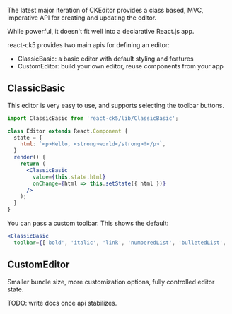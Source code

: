 
The latest major iteration of CKEditor provides a class based, MVC, imperative API for creating and updating the editor.

While powerful, it doesn't fit well into a declarative React.js app.

react-ck5 provides two main apis for defining an editor:

- ClassicBasic: a basic editor with default styling and features
- CustomEditor: build your own editor, reuse components from your app

## ClassicBasic

This editor is very easy to use, and supports selecting the toolbar buttons.

```jsx
import ClassicBasic from 'react-ck5/lib/ClassicBasic';

class Editor extends React.Component {
  state = {
    html: `<p>Hello, <strong>world</strong>!</p>`,
  }
  render() {
    return (
      <ClassicBasic
        value={this.state.html}
        onChange={html => this.setState({ html })}
      />
    );
  }
}
```

You can pass a custom toolbar. This shows the default:

```jsx
<ClassicBasic
  toolbar={['bold', 'italic', 'link', 'numberedList', 'bulletedList', 'blockQuote', 'headings']]
```

## CustomEditor

Smaller bundle size, more customization options, fully controlled editor state.

TODO: write docs once api stabilizes.

